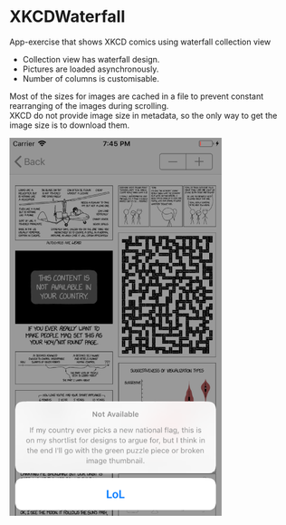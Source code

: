 # XKCDWaterfall
App-exercise that shows XKCD comics using waterfall collection view

* Collection view has waterfall design.
* Pictures are loaded asynchronously.
* Number of columns is customisable.

Most of the sizes for images are cached in a file to prevent constant rearranging of the images during scrolling. </br>
XKCD do not provide image size in metadata, so the only way to get the image size is to download them.

<img src="images/XKCDWaterfall-screenshot.png" width="375" height="667">
